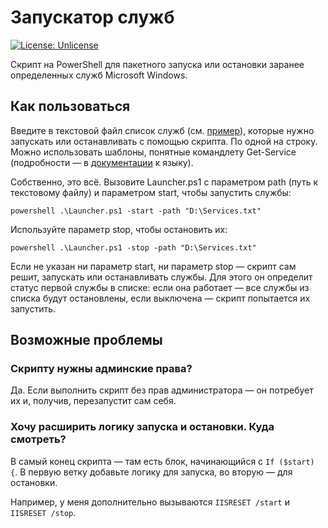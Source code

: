# Запускатор служб

 [![License: Unlicense](https://img.shields.io/badge/license-Unlicense-blue.svg)](http://unlicense.org/)

Скрипт на PowerShell для пакетного запуска или остановки заранее определенных служб Microsoft Windows. 

## Как пользоваться

Введите в текстовой файл список служб (см. [пример](Services.txt)), которые нужно запускать или останавливать с помощью скрипта. По одной на строку. Можно использовать шаблоны, понятные командлету Get-Service (подробности — в [документации](https://docs.microsoft.com/en-us/powershell/module/microsoft.powershell.management/get-service?view=powershell-7) к языку).

Собственно, это всё. Вызовите Launcher.ps1 с параметром path (путь к текстовому файлу) и параметром start, чтобы запустить службы:

`powershell .\Launcher.ps1 -start -path "D:\Services.txt"`

Используйте параметр stop, чтобы остановить их:

`powershell .\Launcher.ps1 -stop -path "D:\Services.txt"`

Если не указан ни параметр start, ни параметр stop — скрипт сам решит, запускать или останавливать службы. Для этого он определит статус первой службы в списке: если она работает — все службы из списка будут остановлены, если выключена — скрипт попытается их запустить.

## Возможные проблемы

### Скрипту нужны админские права?

Да. Если выполнить скрипт без прав администратора — он потребует их и, получив, перезапустит сам себя.

### Хочу расширить логику запуска и остановки. Куда смотреть?

В самый конец скрипта — там есть блок, начинающийся с `If ($start) {`. В первую ветку добавьте логику для запуска, во вторую — для остановки.

Например, у меня дополнительно вызываются `IISRESET /start` и `IISRESET /stop`.
